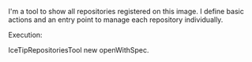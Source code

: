 I'm a tool to show all repositories registered on this image. 
I define basic actions and an entry point to manage each repository individually.

Execution:

IceTipRepositoriesTool new openWithSpec.